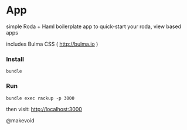 # App

simple Roda + Haml boilerplate app to quick-start your roda, view based apps

includes Bulma CSS ( http://bulma.io )


### Install

    bundle


### Run


    bundle exec rackup -p 3000


then visit: <http://localhost:3000>



@makevoid
